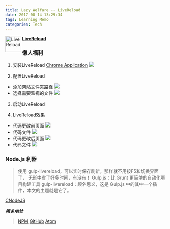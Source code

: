 ```yaml
---
title: Lazy Welfare -- LiveReload 
date: 2017-08-14 13:29:34
tags: Learning Memo
categories: Tech
---
```


**[LiveReload][lnk_LiveReload]**
<img src="lazy-welfare-livereload_0.png" width = "50" height = "50" alt="LiveReload" align=left />
<br>

### 懒人福利

1. 安装LiveReload
 [Chrome Application][lnk_ChromeApp]
 ![](lazy-welfare-livereload_5.png) 
<!--more-->
2. 配置LiveReload
 + 添加网站文件夹路径
 ![](lazy-welfare-livereload_6.png) 
 + 选择需要监视的文件
 ![](lazy-welfare-livereload_7.png) 

3. 启动LiveReload

4. LiveReload效果
 + 代码更改前页面
 ![](lazy-welfare-livereload_1.png) 
 + 代码文件
 ![](lazy-welfare-livereload_2.png) 
 + 代码更改后页面
 ![](lazy-welfare-livereload_4.png) 
 + 代码文件
 ![](lazy-welfare-livereload_3.png) 



### Node.js 利器
>使用 gulp-livereload，可以实时保存刷新，那样就不用按F5和切换界面了，
 无形中省了好多时间，有没有！
 Gulp.js：比 Grunt 更简单的自动化项目构建工具
 gulp-livereload：顾名思义，这是 Gulp.js 中的其中一个插件，本文的主题就是它了。

[CNodeJS][lnk_CNode]

***相关地址***
>[NPM][lnk_NPM]
 [GitHub][lnk_GitHub]
 [Atom][lnk_Atom]



[lnk_LiveReload]: http://livereload.com/ "LiveReload" 
[lnk_ChromeApp]: https://chrome.google.com/webstore/detail/livereload/jnihajbhpnppcggbcgedagnkighmdlei?hl=zh-CN "Chrome Application"
[lnk_CNode]: https://cnodejs.org/topic/53427d16dc556e3b3901861e "CNodeJS"
[lnk_NPM]: https://www.npmjs.com/package/livereload "NPM"
[lnk_GitHub]: https://github.com/napcs/node-livereload "GitHub"
[lnk_Atom]: https://atom.io/packages/livereload "Atom"